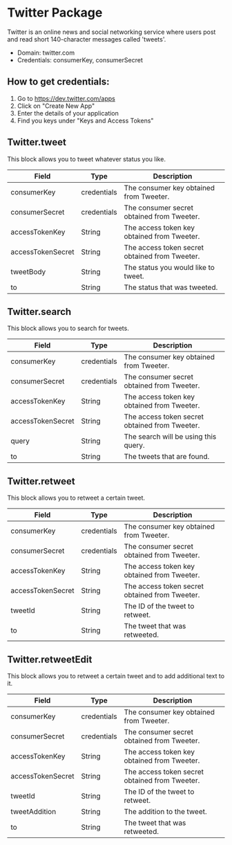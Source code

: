# Twitter Package
Twitter is an online news and social networking service where users post and read short 140-character messages called 'tweets'.
* Domain: twitter.com
* Credentials: consumerKey, consumerSecret

## How to get credentials: 
1. Go to https://dev.twitter.com/apps
2. Click on "Create New App"
3. Enter the details of your application
4. Find you keys under "Keys and Access Tokens"

## Twitter.tweet
This block allows you to tweet whatever status you like.

| Field            | Type       | Description
|------------------|------------|----------
| consumerKey      | credentials| The consumer key obtained from Tweeter.
| consumerSecret   | credentials| The consumer secret obtained from Tweeter.
| accessTokenKey   | String     | The access token key obtained from Tweeter.
| accessTokenSecret| String     | The access token secret obtained from Tweeter.
| tweetBody        | String     | The status you would like to tweet.
| to               | String     | The status that was tweeted.

## Twitter.search
This block allows you to search for tweets.

| Field            | Type       | Description
|------------------|------------|----------
| consumerKey      | credentials| The consumer key obtained from Tweeter.
| consumerSecret   | credentials| The consumer secret obtained from Tweeter.
| accessTokenKey   | String     | The access token key obtained from Tweeter.
| accessTokenSecret| String     | The access token secret obtained from Tweeter.
| query            | String     | The search will be using this query.
| to               | String     | The tweets that are found.

## Twitter.retweet
This block allows you to retweet a certain tweet.

| Field            | Type       | Description
|------------------|------------|----------
| consumerKey      | credentials| The consumer key obtained from Tweeter.
| consumerSecret   | credentials| The consumer secret obtained from Tweeter.
| accessTokenKey   | String     | The access token key obtained from Tweeter.
| accessTokenSecret| String     | The access token secret obtained from Tweeter.
| tweetId          | String     | The ID of the tweet to retweet.
| to               | String     | The tweet that was retweeted.

## Twitter.retweetEdit
This block allows you to retweet a certain tweet and to add additional text to it.

| Field            | Type       | Description
|------------------|------------|----------
| consumerKey      | credentials| The consumer key obtained from Tweeter.
| consumerSecret   | credentials| The consumer secret obtained from Tweeter.
| accessTokenKey   | String     | The access token key obtained from Tweeter.
| accessTokenSecret| String     | The access token secret obtained from Tweeter.
| tweetId          | String     | The ID of the tweet to retweet.
| tweetAddition    | String     | The addition to the tweet.
| to               | String     | The tweet that was retweeted.

